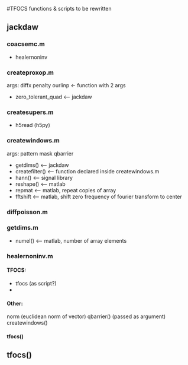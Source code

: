 #TFOCS functions & scripts to be rewritten


## jackdaw

### coacsemc.m
* healernoninv

### createproxop.m
args:
  diffx
  penalty
  ourlinp <- function with 2 args

* zero_tolerant_quad <-- jackdaw

### createsupers.m
* h5read (h5py)

### createwindows.m
args: 
  pattern
  mask
  qbarrier

* getdims() <-- jackdaw
* createfilter() <-- function declared inside createwindows.m
* hann() <-- signal library
* reshape() <-- matlab
* repmat <-- matlab, repeat copies of array
* fftshift <-- matlab, shift zero frequency of fourier transform to center

### diffpoisson.m

### getdims.m
* numel() <-- matlab, number of array elements

### healernoninv.m

#### TFOCS: 
* tfocs (as script?)
* 

#### Other:
norm (euclidean norm of vector)
qbarrier() (passed as argument)
createwindows()


#### tfocs()

## tfocs()


